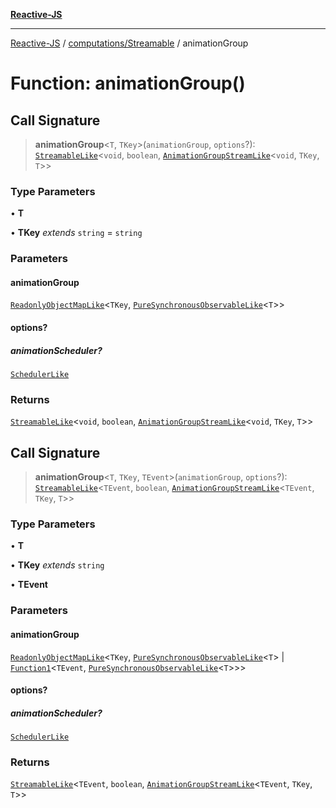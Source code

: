 [**Reactive-JS**](../../../README.md)

***

[Reactive-JS](../../../README.md) / [computations/Streamable](../README.md) / animationGroup

# Function: animationGroup()

## Call Signature

> **animationGroup**\<`T`, `TKey`\>(`animationGroup`, `options`?): [`StreamableLike`](../../interfaces/StreamableLike.md)\<`void`, `boolean`, [`AnimationGroupStreamLike`](../../interfaces/AnimationGroupStreamLike.md)\<`void`, `TKey`, `T`\>\>

### Type Parameters

• **T**

• **TKey** *extends* `string` = `string`

### Parameters

#### animationGroup

[`ReadonlyObjectMapLike`](../../../collections/type-aliases/ReadonlyObjectMapLike.md)\<`TKey`, [`PureSynchronousObservableLike`](../../interfaces/PureSynchronousObservableLike.md)\<`T`\>\>

#### options?

##### animationScheduler?

[`SchedulerLike`](../../../utils/interfaces/SchedulerLike.md)

### Returns

[`StreamableLike`](../../interfaces/StreamableLike.md)\<`void`, `boolean`, [`AnimationGroupStreamLike`](../../interfaces/AnimationGroupStreamLike.md)\<`void`, `TKey`, `T`\>\>

## Call Signature

> **animationGroup**\<`T`, `TKey`, `TEvent`\>(`animationGroup`, `options`?): [`StreamableLike`](../../interfaces/StreamableLike.md)\<`TEvent`, `boolean`, [`AnimationGroupStreamLike`](../../interfaces/AnimationGroupStreamLike.md)\<`TEvent`, `TKey`, `T`\>\>

### Type Parameters

• **T**

• **TKey** *extends* `string`

• **TEvent**

### Parameters

#### animationGroup

[`ReadonlyObjectMapLike`](../../../collections/type-aliases/ReadonlyObjectMapLike.md)\<`TKey`, [`PureSynchronousObservableLike`](../../interfaces/PureSynchronousObservableLike.md)\<`T`\> \| [`Function1`](../../../functions/type-aliases/Function1.md)\<`TEvent`, [`PureSynchronousObservableLike`](../../interfaces/PureSynchronousObservableLike.md)\<`T`\>\>\>

#### options?

##### animationScheduler?

[`SchedulerLike`](../../../utils/interfaces/SchedulerLike.md)

### Returns

[`StreamableLike`](../../interfaces/StreamableLike.md)\<`TEvent`, `boolean`, [`AnimationGroupStreamLike`](../../interfaces/AnimationGroupStreamLike.md)\<`TEvent`, `TKey`, `T`\>\>
